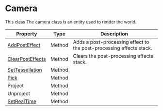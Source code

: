 # Camera #
This class The camera class is an entity used to render the world.

| Property | Type | Description |
| ----- | ----- | ----- |
| [AddPostEffect](API_Camera_AddPostEffect.md) | Method | Adds a post-processing effect to the post-processing effects stack. | 
| [ClearPostEffects](API_ClearPostEffects.md) | Method | Clears the post-processing effects stack. |
| [SetTessellation](API_Camera_SetTessellation.md) | Method |  |
| [Pick](API_Camera_Pick.md) | Method | |
| Project | Method | |
| Unproject | Method | |
| [SetRealTime](API_Camera_SetRealTime.md) | Method | |
